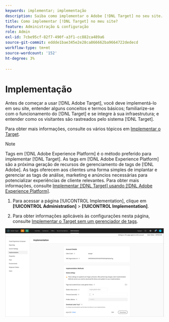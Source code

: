 ```yaml
---
keywords: implementar; implementação
description: Saiba como implementar o Adobe [!DNL Target] no seu site. Defina as configurações globais, o método de implementação (AEP Web SDK ou at.js) e muito mais.
title: Como implementar [!DNL Target] no meu site?
feature: Administração & configuração
role: Admin
exl-id: 7cbe95cf-82f7-490f-a3f1-cc882ca489a6
source-git-commit: eddde1bae345e2e28ca866662ba9664722dedecd
workflow-type: tm+mt
source-wordcount: '152'
ht-degree: 3%

---
```


# Implementação

Antes de começar a usar [!DNL Adobe Target], você deve implementá-lo em seu site, entender alguns conceitos e termos básicos; familiarize-se com o funcionamento do [!DNL Target] e se integre à sua infraestrutura; e entender como os visitantes são rastreados pelo sistema [!DNL Target].

Para obter mais informações, consulte os vários tópicos em [Implementar o Target](/help/c-implementing-target/implementing-target.md).

>[!NOTE]
>
>Tags em [!DNL Adobe Experience Platform] é o método preferido para implementar [!DNL Target]. As tags em [!DNL Adobe Experience Platform] são a próxima geração de recursos de gerenciamento de tags de [!DNL Adobe]. As tags oferecem aos clientes uma forma simples de implantar e gerenciar as tags de análise, marketing e anúncios necessárias para potencializar experiências de cliente relevantes. Para obter mais informações, consulte [Implementar [!DNL Target] usando [!DNL Adobe Experience Platform]](/help/c-implementing-target/c-implementing-target-for-client-side-web/how-to-deployatjs/cmp-implementing-target-using-adobe-launch.md).

1. Para acessar a página [!UICONTROL Implementation], clique em **[!UICONTROL Administration]** > **[!UICONTROL Implementation]**.

1. Para obter informações aplicáveis às configurações nesta página, consulte [Implementar o Target sem um gerenciador de tags](/help/c-implementing-target/c-implementing-target-for-client-side-web/how-to-deployatjs/implementing-target-without-a-tag-manager.md).

![Página de implementação](/help/administrating-target/assets/implementation.png)

